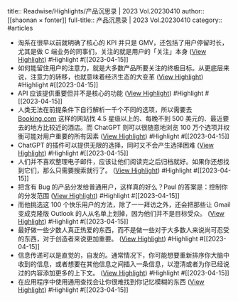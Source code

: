 title:: Readwise/Highlights/产品沉思录 | 2023 Vol.20230410
author:: [[shaonan × fonter]]
full-title:: 产品沉思录 | 2023 Vol.20230410
category:: #articles
- 淘系在很早以前就明确了核心的 KPI 并只是 GMV，还包括了用户停留时长，尤其是做 C 端业务的同事们，关注的就是用户的「关注」本身 ([View Highlight](https://read.readwise.io/read/01gy22gr8r1wph24jctv924y06)) #Highlight #[[2023-04-15]]
- 如何能留住用户的注意力，就是大多数产品所要关注的终极目标。从更底层来说，注意力的转移，也就意味着经济生态的大变革 ([View Highlight](https://read.readwise.io/read/01gy22hjgaezp9mvnxdhhhztrp)) #Highlight #[[2023-04-15]]
- API 应该提供重要但并不是核心的功能 ([View Highlight](https://read.readwise.io/read/01gy22k46j586ktegxtqqk458x)) #Highlight #[[2023-04-15]]
- 人类无法在前提条件下自行解析一千个不同的选项，所以需要去 [Booking.com](http://Booking.com) 这样的网站找 4.5 星级以上的、每晚不到 500 美元的、最近要去的地方比较近的酒店。而 ChatGPT 则可以很随意地浏览 100 万个选项并权衡可能对用户重要的所有因素 ([View Highlight](https://read.readwise.io/read/01gy22nx2wqcj30j2tq1v4qp7b)) #Highlight #[[2023-04-15]]
- ChatGPT 的插件可以提供无限的选择，同时又不会产生选择困难 ([View Highlight](https://read.readwise.io/read/01gy22p47bh631rcnybd77hdfk)) #Highlight #[[2023-04-15]]
- 人们并不喜欢整理电子邮件，应该让他们阅读完之后归档就好。如果你还想找到它们，那么只需要搜索就行了。 ([View Highlight](https://read.readwise.io/read/01gy22y301e49yckvxxxb6ehe6)) #Highlight #[[2023-04-15]]
- 把含有 Bug 的产品分发给普通用户，这样真的好么？Paul 的答案是：控制你的分发范围 ([View Highlight](https://read.readwise.io/read/01gy22z9nm1se1sjhrfdhedvc7)) #Highlight #[[2023-04-15]]
- 而他挑选这 100 个快乐用户的方法，除了一一拜访之外，还会把那些让 Gmail 变成克隆版 Outlook 的人从名单上划掉，因为他们并不是目标受众。 ([View Highlight](https://read.readwise.io/read/01gy22zx6qq4stncvp0zanxe9n)) #Highlight #[[2023-04-15]]
- 最好做一些少数人真正热爱的东西，而不是做一些对于大多数人来说尚可忍受的东西，对于创造者来说更加重要。 ([View Highlight](https://read.readwise.io/read/01gy2302d7vg76jxe32d1h4ydv)) #Highlight #[[2023-04-15]]
- 信息传递可以是直觉的，自发的。通常情况下，你可能想要重新排序你大脑中收到的信息，或者想要在其他信息之间插入一条信息，以澄清或者为你已经说过的内容添加更多的上下文。 ([View Highlight](https://read.readwise.io/read/01gy233cfxt6d3yryt1h3pnbc5)) #Highlight #[[2023-04-15]]
- 在应用程序中使用通用查找会让你很难找到你记忆模糊的东西 ([View Highlight](https://read.readwise.io/read/01gy23718evgn3g48sz81nmg2m)) #Highlight #[[2023-04-15]]